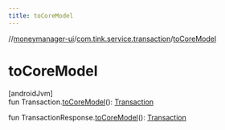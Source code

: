 ```yaml
---
title: toCoreModel
---
```

//[moneymanager-ui](../../index.html)/[com.tink.service.transaction](index.html)/[toCoreModel](to-core-model.html)



# toCoreModel



[androidJvm]\
fun Transaction.[toCoreModel](to-core-model.html)(): [Transaction](../com.tink.model.transaction/-transaction/index.html)

fun TransactionResponse.[toCoreModel](to-core-model.html)(): [Transaction](../com.tink.model.transaction/-transaction/index.html)




